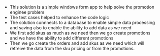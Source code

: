 - This solution is a simple windows form app to help solve the promotion enginee problem
- The test cases helped to enhance the code logic 
- The solution connnects to a database to enable simple data processing and saving also to enable the ability to add data as we need
- We first add  skus as much as we need then we go create promotions and we have the ability to add different promotions 
- Then we go create the orders and add skus as we need which will retreive the data from the sku pricing or from the promotions.